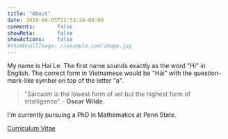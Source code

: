 ```yaml
---
title: "About"
date: 2019-04-05T21:53:24-04:00
comments:       false
showMeta:       false
showActions:    false
#thumbnailImage: //example.com/image.jpg
---
```


My name is Hai Le. The first name sounds exactly as the word "Hi" in English. The correct form in Vietnamese would be "Hải" with the question-mark-like symbol on top of the letter "a".

> "Sarcasm is the lowest form of wit but the highest form of intelligence" - **Oscar Wilde**.  

I'm currently pursuing a PhD in Mathematics at Penn State.  

[Curriculum Vitae](/files/CV_HaiLe.pdf)
